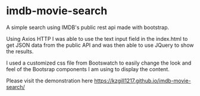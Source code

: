 # imdb-movie-search
A simple search using IMDB's public rest api made with bootstrap.

Using Axios HTTP I was able to use the text input field in the index.html to get JSON data from the public API and was then able to
use JQuery to show the results.

I used a customized css file from Bootswatch to easily change the look and feel of the Bootsrap components I am using to display
the content.

Please visit the demonstration here https://kzgill1217.github.io/imdb-movie-search/
